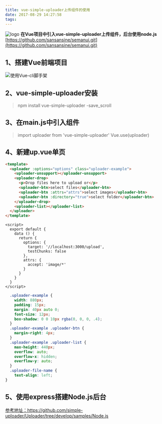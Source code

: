 ```yaml
---
title: vue-simple-uploader上传组件的使用
date: 2017-08-29 14:27:58
tags:
---
```

![logo](vue-simple-uploader.png)
<strong>在Vue项目中引入vue-simple-uploader上传组件，后台使用node.js</strong>
[https://github.com/sansansine/semanui.git](https://github.com/sansansine/semanui.git)
<!--more-->
## 1、搭建Vue前端项目
![使用Vue-cli脚手架](http://ot0rfbzcd.bkt.clouddn.com/%E5%B1%8F%E5%B9%95%E5%BF%AB%E7%85%A7%202017-08-16%20%E4%B8%8A%E5%8D%889.18.05.png)
## 2、vue-simple-uploader安装
>npm install vue-simple-uploader -save_scroll

## 3、在main.js中引入组件
>import uploader from 'vue-simple-uploader'
>Vue.use(uploader)

## 4、新建up.vue单页
```html
<template>
  <uploader :options="options" class="uploader-example">
    <uploader-unsupport></uploader-unsupport>
    <uploader-drop>
      <p>Drop files here to upload or</p>
      <uploader-btn>select files</uploader-btn>
      <uploader-btn :attrs="attrs">select images</uploader-btn>
      <uploader-btn :directory="true">select folder</uploader-btn>
    </uploader-drop>
    <uploader-list></uploader-list>
  </uploader>
</template>
```
```vue
<script>
  export default {
    data () {
      return {
        options: {
          target: '//localhost:3000/upload',
          testChunks: false
        },
        attrs: {
          accept: 'image/*'
        }
      }
    }
  }
</script>
```
```css
  .uploader-example {
    width: 880px;
    padding: 15px;
    margin: 40px auto 0;
    font-size: 12px;
    box-shadow: 0 0 10px rgba(0, 0, 0, .4);
  }
  .uploader-example .uploader-btn {
    margin-right: 4px;
  }
  .uploader-example .uploader-list {
    max-height: 440px;
    overflow: auto;
    overflow-x: hidden;
    overflow-y: auto;
  }
  .uploader-file-name {
    text-align: left;
}
```
## 5、使用express搭建Node.js后台
[参考地址：https://github.com/simple-uploader/Uploader/tree/develop/samples/Node.js
](https://github.com/simple-uploader/Uploader/tree/develop/samples/Node.js
)
